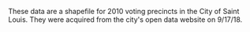 These data are a shapefile for 2010 voting precincts in the City of Saint Louis. They were acquired from the city's open data website on 9/17/18.

